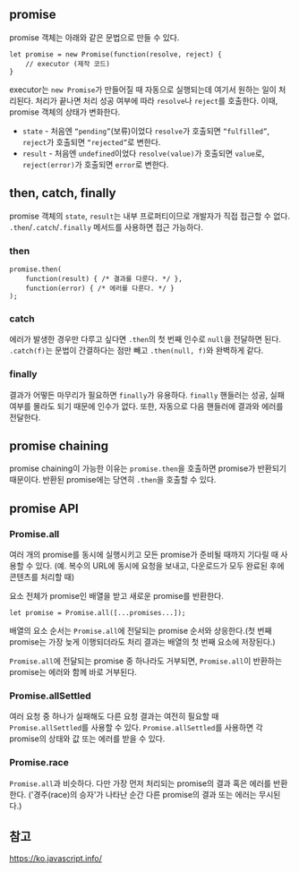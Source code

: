 <h2>promise</h2>

promise 객체는 아래와 같은 문법으로 만들 수 있다.

```
let promise = new Promise(function(resolve, reject) {
	// executor (제작 코드)
}
```

executor는 `new Promise`가 만들어질 때 자동으로 실행되는데 여기서 원하는 일이 처리된다. 처리가 끝나면 처리 성공 여부에 따라 `resolve`나 `reject`를 호출한다. 이때, promise 객체의 상태가 변화한다.

-   `state` - 처음엔 `“pending”`(보류)이었다 `resolve`가 호출되면 `“fulfilled”`, `reject`가 호출되면 `“rejected”`로 변한다.
-   `result` - 처음엔 `undefined`이었다 `resolve(value)`가 호출되면 `value`로, `reject(error)`가 호출되면 `error`로 변한다.

<h2>then, catch, finally</h2>

promise 객체의 `state`, `result`는 내부 프로퍼티이므로 개발자가 직접 접근할 수 없다. `.then`/`.catch`/`.finally` 메서드를 사용하면 접근 가능하다.

<h3>then</h3>

```
promise.then(
	function(result) { /* 결과를 다룬다. */ },
	function(error) { /* 에러를 다룬다. */ }
);
```

<h3>catch</h3>

에러가 발생한 경우만 다루고 싶다면 `.then`의 첫 번째 인수로 `null`을 전달하면 된다. `.catch(f)`는 문법이 간결하다는 점만 빼고 `.then(null, f)`와 완벽하게 같다.

<h3>finally</h3>

결과가 어떻든 마무리가 필요하면 `finally`가 유용하다. `finally` 핸들러는 성공, 실패 여부를 몰라도 되기 때문에 인수가 없다. 또한, 자동으로 다음 핸들러에 결과와 에러를 전달한다.

<h2>promise chaining</h2>

promise chaining이 가능한 이유는 `promise.then`을 호출하면 promise가 반환되기 때문이다. 반환된 promise에는 당연히 `.then`을 호출할 수 있다. 

<h2>promise API</h2>

<h3>Promise.all</h3>

여러 개의 promise를 동시에 실행시키고 모든 promise가 준비될 때까지 기다릴 때 사용할 수 있다. 
(예. 복수의 URL에 동시에 요청을 보내고, 다운로드가 모두 완료된 후에 콘텐츠를 처리할 때)

요소 전체가 promise인 배열을 받고 새로운 promise를 반환한다. 

```
let promise = Promise.all([...promises...]);
```

배열의 요소 순서는 `Promise.all`에 전달되는 promise 순서와 상응한다.(첫 번째 promise는 가장 늦게 이행되더라도 처리 결과는 배열의 첫 번째 요소에 저장된다.)

`Promise.all`에 전달되는 promise 중 하나라도 거부되면, `Promise.all`이 반환하는 promise는 에러와 함께 바로 거부된다. 

<h3>Promise.allSettled</h3>

여러 요청 중 하나가 실패해도 다른 요청 결과는 여전히 필요할 때 `Promise.allSettled`를 사용할 수 있다. `Promise.allSettled`를 사용하면 각 promise의 상태와 값 또는 에러를 받을 수 있다.

<h3>Promise.race</h3>

`Promise.all`과 비슷하다. 다만 가장 먼저 처리되는 promise의 결과 혹은 에러를 반환한다. ('경주(race)의 승자'가 나타난 순간 다른 promise의 결과 또는 에러는 무시된다.)

<h2>참고</h2>

https://ko.javascript.info/
